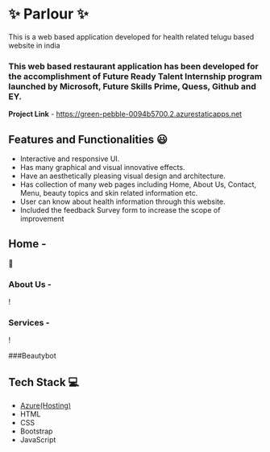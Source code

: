 # ✨ Parlour  ✨

This is a web based application developed for health related telugu based website in india

### This web based restaurant application has been developed for the accomplishment of Future Ready Talent Internship program launched by Microsoft, Future Skills Prime, Quess, Github and EY.


**Project Link** - https://green-pebble-0094b5700.2.azurestaticapps.net


## Features and Functionalities 😃

- Interactive and responsive UI.
- Has many graphical and visual innovative effects.
- Have an aesthetically pleasing visual design and architecture.
- Has collection of many web pages including Home, About Us, Contact, Menu, beauty topics and skin related information etc.
- User can know about health information through this website.
- Included the feedback Survey form to increase the scope of improvement 

## Home -

 📸



   

### About Us -



!


### Services  -


!





###Beautybot






## Tech Stack 💻

- [Azure(Hosting)](https://azure.microsoft.com/en-in/features/azure-portal/)
- HTML
- CSS
- Bootstrap
- JavaScript
